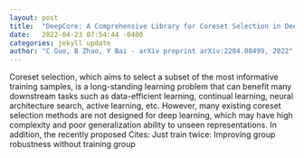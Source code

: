 ```yaml
---
layout: post
title:  "DeepCore: A Comprehensive Library for Coreset Selection in Deep Learning"
date:   2022-04-23 07:54:44 -0400
categories: jekyll update
author: "C Guo, B Zhao, Y Bai - arXiv preprint arXiv:2204.08499, 2022"
---
```

Coreset selection, which aims to select a subset of the most informative training samples, is a long-standing learning problem that can benefit many downstream tasks such as data-efficient learning, continual learning, neural architecture search, active learning, etc. However, many existing coreset selection methods are not designed for deep learning, which may have high complexity and poor generalization ability to unseen representations. In addition, the recently proposed Cites: Just train twice: Improving group robustness without training group